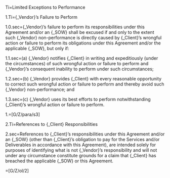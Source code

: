 Ti=Limited Exceptions to Performance

1.Ti={_Vendor}’s Failure to Perform

1.0.sec={_Vendor}’s failure to perform its responsibilities under this Agreement and/or an {_SOW} shall be excused if and only to the extent such {_Vendor} non-performance is directly caused by {_Client}’s wrongful action or failure to perform its obligations under this Agreement and/or the applicable {_SOW}, but only if:

1.1.sec=(a) {_Vendor} notifies {_Client} in writing and expeditiously (under the circumstances) of such wrongful action or failure to perform and {_Vendor}’s consequent inability to perform under such circumstances;

1.2.sec=(b) {_Vendor} provides {_Client} with every reasonable opportunity to correct such wrongful action or failure to perform and thereby avoid such {_Vendor} non-performance; and

1.3.sec=(c) {_Vendor} uses its best efforts to perform notwithstanding {_Client}’s wrongful action or failure to perform.

1.=[G/Z/para/s3]

2.Ti=References to {_Client} Responsibilities

2.sec=References to {_Client}’s responsibilities under this Agreement and/or an {_SOW} (other than {_Client}’s obligation to pay for the Services and/or Deliverables in accordance with this Agreement), are intended solely for purposes of identifying what is not {_Vendor}’s responsibility and will not under any circumstance constitute grounds for a claim that {_Client} has breached the applicable {_SOW} or this Agreement.

=[G/Z/ol/2]
